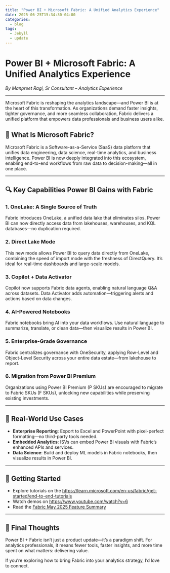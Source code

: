 ```yaml
---
title: "Power BI + Microsoft Fabric: A Unified Analytics Experience"
date: 2025-06-25T15:34:30-04:00
categories:
  - blog
tags:
  - Jekyll
  - update
---
```


# Power BI + Microsoft Fabric: A Unified Analytics Experience

*By Manpreet Ragi, Sr Consultant – Analytics Experience*

---

Microsoft Fabric is reshaping the analytics landscape—and Power BI is at the heart of this transformation. As organizations demand faster insights, tighter governance, and more seamless collaboration, Fabric delivers a unified platform that empowers data professionals and business users alike.

## 🚀 What Is Microsoft Fabric?

Microsoft Fabric is a Software-as-a-Service (SaaS) data platform that unifies data engineering, data science, real-time analytics, and business intelligence. Power BI is now deeply integrated into this ecosystem, enabling end-to-end workflows from raw data to decision-making—all in one place.

---

## 🔍 Key Capabilities Power BI Gains with Fabric

### 1. **OneLake: A Single Source of Truth**
Fabric introduces OneLake, a unified data lake that eliminates silos. Power BI can now directly access data from lakehouses, warehouses, and KQL databases—no duplication required.

### 2. **Direct Lake Mode**
This new mode allows Power BI to query data directly from OneLake, combining the speed of import mode with the freshness of DirectQuery. It’s ideal for real-time dashboards and large-scale models.

### 3. **Copilot + Data Activator**
Copilot now supports Fabric data agents, enabling natural language Q&A across datasets. Data Activator adds automation—triggering alerts and actions based on data changes.

### 4. **AI-Powered Notebooks**
Fabric notebooks bring AI into your data workflows. Use natural language to summarize, translate, or clean data—then visualize results in Power BI.

### 5. **Enterprise-Grade Governance**
Fabric centralizes governance with OneSecurity, applying Row-Level and Object-Level Security across your entire data estate—from lakehouse to report.

### 6. **Migration from Power BI Premium**
Organizations using Power BI Premium (P SKUs) are encouraged to migrate to Fabric SKUs (F SKUs), unlocking new capabilities while preserving existing investments.

---

## 🧠 Real-World Use Cases

- **Enterprise Reporting**: Export to Excel and PowerPoint with pixel-perfect formatting—no third-party tools needed.
- **Embedded Analytics**: ISVs can embed Power BI visuals with Fabric’s enhanced APIs and services.
- **Data Science**: Build and deploy ML models in Fabric notebooks, then visualize results in Power BI.

---

## 📌 Getting Started

- Explore tutorials on the https://learn.microsoft.com/en-us/fabric/get-started/end-to-end-tutorials
- Watch demos on https://www.youtube.com/watch?v=6
- Read the [Fabric May 2025 Feature Summary](https://blog.fabric.microsoft.com/en-us/blog/fabric-may-2025-feature-summary/)

---

## 💬 Final Thoughts

Power BI + Fabric isn’t just a product update—it’s a paradigm shift. For analytics professionals, it means fewer tools, faster insights, and more time spent on what matters: delivering value.

If you’re exploring how to bring Fabric into your analytics strategy, I’d love to connect.


